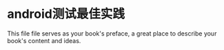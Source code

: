 # android测试最佳实践

This file file serves as your book's preface, a great place to describe your book's content and ideas.
